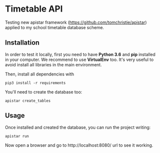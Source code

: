 # Timetable API

Testing new apistar framework (https://github.com/tomchristie/apistar) applied to my school timetable database scheme.

## Installation

In order to test it locally, first you need to have **Python 3.6** and **pip** installed in your computer. We recommend to use **VirtualEnv** too. It's very useful to avoid install all libraries in the main environment.

Then, install all dependencies with

```
pip3 install -r requirements
```

You'll need to create the database too:

```
apistar create_tables
```

## Usage

Once installed and created the database, you can run the project writing:

```
apistar run
```

Now open a browser and go to http://localhost:8080/ url to see it working.
